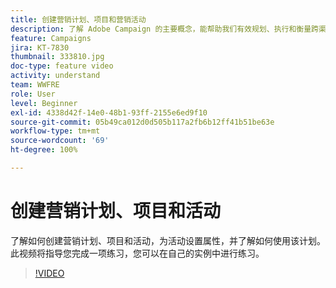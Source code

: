 ```yaml
---
title: 创建营销计划、项目和营销活动
description: 了解 Adobe Campaign 的主要概念，能帮助我们有效规划、执行和衡量跨渠道营销活动。
feature: Campaigns
jira: KT-7830
thumbnail: 333810.jpg
doc-type: feature video
activity: understand
team: WWFRE
role: User
level: Beginner
exl-id: 4338d42f-14e0-48b1-93ff-2155e6ed9f10
source-git-commit: 05b49ca012d0d505b117a2fb6b12ff41b51be63e
workflow-type: tm+mt
source-wordcount: '69'
ht-degree: 100%

---
```


# 创建营销计划、项目和活动

了解如何创建营销计划、项目和活动，为活动设置属性，并了解如何使用该计划。
此视频将指导您完成一项练习，您可以在自己的实例中进行练习。

>[!VIDEO](https://video.tv.adobe.com/v/333810?quality=12&learn=on)
